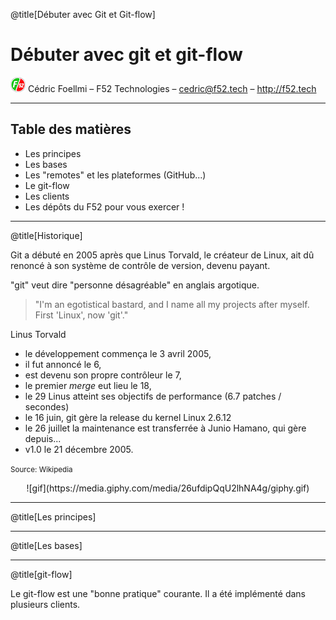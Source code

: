 @title[Débuter avec Git et Git-flow]

# Débuter avec git et git-flow

![Logo](assets/logo.png)
Cédric Foellmi – F52 Technologies – cedric@f52.tech – http://f52.tech

---

## Table des matières

* Les principes
* Les bases
* Les "remotes" et les plateformes (GitHub...)
* Le git-flow
* Les clients
* Les dépôts du F52 pour vous exercer !


---

@title[Historique]

Git a débuté en 2005 après que Linus Torvald, le créateur de Linux, ait dû renoncé à son système de contrôle de version, devenu payant.

"git" veut dire "personne désagréable" en anglais argotique.

> "I'm an egotistical bastard, and I name all my projects after myself. First 'Linux', now 'git'."

Linus Torvald

* le développement commença le 3 avril 2005,
* il fut annoncé le 6,
* est devenu son propre contrôleur le 7,
* le premier *merge* eut lieu le 18,
* le 29 Linus atteint ses objectifs de performance (6.7 patches / secondes)
* le 16 juin, git gère la release du kernel Linux 2.6.12
* le 26 juillet la maintenance est transferrée à Junio Hamano, qui gère depuis...
* v1.0 le 21 décembre 2005.

<small>Source: Wikipedia</small>

<center>![gif](https://media.giphy.com/media/26ufdipQqU2lhNA4g/giphy.gif)</center>

---

@title[Les principes]


---

@title[Les bases]

---

@title[git-flow]

Le git-flow est une "bonne pratique" courante. Il a été implémenté dans plusieurs clients.
